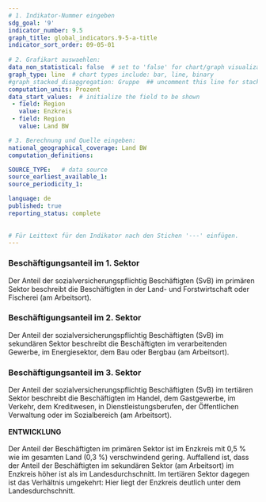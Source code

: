 ```yaml
---
# 1. Indikator-Nummer eingeben 
sdg_goal: '9' 
indicator_number: 9.5
graph_title: global_indicators.9-5-a-title
indicator_sort_order: 09-05-01
 
# 2. Grafikart auswaehlen: 
data_non_statistical: false  # set to 'false' for chart/graph visualization 
graph_type: line  # chart types include: bar, line, binary 
#graph_stacked_disaggregation: Gruppe  ## uncomment this line for stacked bars. eplace 'Geschlecht' with the field of aggregation. 
computation_units: Prozent 
data_start_values:  # initialize the field to be shown  
 - field: Region 
   value: Enzkreis
 - field: Region 
   value: Land BW

# 3. Berechnung und Quelle eingeben: 
national_geographical_coverage: Land BW
computation_definitions: 

SOURCE_TYPE:   # data source  
source_earliest_available_1: 
source_periodicity_1: 

language: de   
published: true 
reporting_status: complete
 
 
# Für Leittext für den Indikator nach den Stichen '---' einfügen. 
---
```

### Beschäftigungsanteil im 1. Sektor <br>
Der Anteil der sozialversicherungspflichtig Beschäftigten (SvB) im primären Sektor beschreibt die Beschäftigten in der Land- und Forstwirtschaft oder Fischerei (am Arbeitsort).<br>
### Beschäftigungsanteil im 2. Sektor <br> 
Der Anteil der sozialversicherungspflichtig Beschäftigten (SvB) im sekundären Sektor beschreibt die Beschäftigten im verarbeitenden Gewerbe, im Energiesektor, dem Bau oder Bergbau (am Arbeitsort).<br>
### Beschäftigungsanteil im 3. Sektor <br> 
Der Anteil der sozialversicherungspflichtig Beschäftigten (SvB) im tertiären Sektor beschreibt die Beschäftigten im Handel, dem Gastgewerbe, im Verkehr, dem Kreditwesen, in Dienstleistungsberufen, der Öffentlichen Verwaltung oder im Sozialbereich (am Arbeitsort).<br>
<br>
**ENTWICKLUNG** <br>
<br>
Der Anteil der Beschäftigten im primären Sektor ist im Enzkreis mit 0,5 % wie im gesamten Land (0,3 %) verschwindend gering. Auffallend ist, dass der Anteil der Beschäftigten im sekundären Sektor (am Arbeitsort) im Enzkreis höher ist als im Landesdurchschnitt. Im tertiären Sektor dagegen ist das Verhältnis umgekehrt: Hier liegt der Enzkreis deutlich unter dem Landesdurchschnitt.
